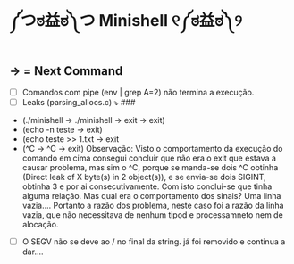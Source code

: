 # ༼つಠ益ಠ༽つ   **Minishell** 	୧༼ಠ益ಠ༽୨

## -> = Next Command

- [ ] Comandos com pipe (env | grep A=2) não termina a execução.
- [ ] Leaks (parsing_allocs.c) ⤵ ###
- (./minishell -> ./minishell -> exit -> exit)
- (echo -n teste -> exit)
- (echo teste >> 1.txt -> exit
- (^C ->  ^C   ->   exit)
Observação:
Visto o comportamento da execução do comando em cima consegui concluir que não era o exit que estava a causar problema, mas sim o ^C, porque se manda-se dois ^C obtinha (Direct leak of X byte(s) in 2 object(s)), e se envia-se dois SIGINT, obtinha 3 e por ai consecutivamente.
Com isto conclui-se que tinha alguma relação. Mas qual era o comportamento dos sinais?
Uma linha vazia....
Portanto a razão dos problema, neste caso foi a razão da linha vazia, que não necessitava de nenhum tipod e processamneto nem de alocação.
- [ ] O SEGV não se deve ao / no final da string. já foi removido e continua a dar....                        
